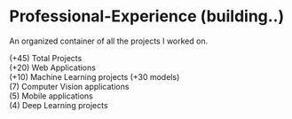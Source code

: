 # Professional-Experience (building..)
An organized container of all the projects I worked on.

(+45) Total Projects<br/>
(+20) Web Applications<br/>
(+10) Machine Learning projects (+30 models)<br/>
(7) Computer Vision applications<br/>
(5) Mobile applications<br/>
(4) Deep Learning projects<br/>
